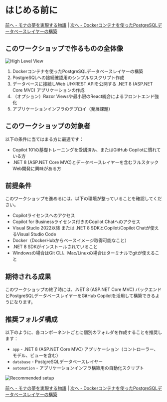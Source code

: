 <!-- filepath: docs_dotnet/2_BeforeGettingStarted/README_JA.md -->
# はじめる前に

[前へ - モナの夢を実現する物語](../1_Story/README_JA.md) | [次へ - Dockerコンテナを使ったPostgreSQLデータベースレイヤーの構築](../3_BuildPostgreSQL/README_VS2022_JA.md)

## このワークショップで作るものの全体像

![High Level View](images/ArchitectureStacks.jpg)

1. Dockerコンテナを使ったPostgreSQLデータベースレイヤーの構築
2. PostgreSQLへの接続確認用のシンプルなスクリプト作成
3. データベースに接続しWeb UIやREST APIを公開する .NET 8 (ASP.NET Core MVC) アプリケーションの作成
4. （オプション）Razor Viewsや最小限のReact統合によるフロントエンド強化
5. アプリケーションインフラのデプロイ（発展課題）

## このワークショップの対象者

以下の条件に当てはまる方に最適です：
- Copilot 101の基礎トレーニングを受講済み、またはGitHub Copilotに慣れている方
- .NET 8 (ASP.NET Core MVC)とデータベースレイヤーを含むフルスタックWeb開発に興味がある方

## 前提条件

このワークショップを進めるには、以下の環境が整っていることを確認してください。

- Copilotライセンスへのアクセス
- Copilot for Businessライセンス付きのCopilot Chatへのアクセス
- Visual Studio 2022以降 または .NET 8 SDKとCopilot/Copilot Chatが使えるVisual Studio Code
- Docker（DockerHubからベースイメージ取得可能なこと）
- .NET 8 SDKがインストールされていること
- Windowsの場合はGit CLI、Mac/Linuxの場合はターミナルでgitが使えること

## 期待される成果

このワークショップの終了時には、.NET 8 (ASP.NET Core MVC) バックエンドとPostgreSQLデータベースレイヤーをGitHub Copilotを活用して構築できるようになります。

## 推奨フォルダ構成

以下のように、各コンポーネントごとに個別のフォルダを作成することを推奨します：
- `app` - .NET 8 (ASP.NET Core MVC) アプリケーション（コントローラー、モデル、ビューを含む）
- `database` - PostgreSQLデータベースレイヤー
- `automation` - アプリケーションインフラ構築用の自動化スクリプト

![Recommended setup](images/0_FolderStructure.jpg)

[前へ - モナの夢を実現する物語](../1_Story/README_JA.md) | [次へ - Dockerコンテナを使ったPostgreSQLデータベースレイヤーの構築](../3_BuildPostgreSQL/README_VS2022_JA.md)
